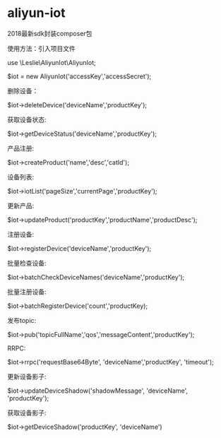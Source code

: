 # aliyun-iot
2018最新sdk封装composer包


使用方法：引入项目文件

use \Leslie\AliyunIot\AliyunIot;

$iot = new AliyunIot('accessKey','accessSecret');

删除设备：

$iot->deleteDevice('deviceName','productKey');

获取设备状态:

$iot->getDeviceStatus('deviceName','productKey');

产品注册:

$iot->createProduct('name','desc','catId');

设备列表:

$iot->iotList('pageSize','currentPage','productKey');

更新产品:

$iot->updateProduct('productKey','productName','productDesc');

注册设备:

$iot->registerDevice('deviceName','productKey');

批量检查设备:

$iot->batchCheckDeviceNames('deviceName','productKey');

批量注册设备:

$iot->batchRegisterDevice('count','productKey);

发布topic:

$iot->pub('topicFullName','qos','messageContent','productKey');

RRPC:

$iot->rrpc('requestBase64Byte', 'deviceName','productKey', 'timeout');

更新设备影子:

$iot->updateDeviceShadow('shadowMessage', 'deviceName', 'productKey');

获取设备影子:

$iot->getDeviceShadow('productKey', 'deviceName')